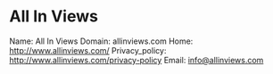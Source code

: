 
# All In Views

Name: All In Views
Domain: allinviews.com
Home: http://www.allinviews.com/
Privacy_policy: http://www.allinviews.com/privacy-policy
Email: info@allinviews.com
